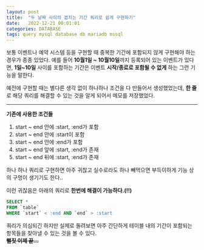 ```yaml
---
layout: post
title:  "두 날짜 사이의 겹치는 기간 쿼리로 쉽게 구현하기"
date:   2022-12-21 00:01:01
categories: DATABASE
tags: query mysql database db mariadb mssql
---
```


보통 <span class="color1">이벤트</span>나 <span class="color1">예약 시스템</span> 등을 구현할 때 중복한 기간에 포함되지 않게 구현해야 하는 경우가 종종 있었다. 예를 들어 **10월1일 ~ 10월10일**까지 등록되어 있는 이벤트가 있다면,
**1일~10일** 사이를 포함하는 기간은 이벤트 **시작/종료로 포함될 수 없게** 하는 그런 기능을 말한다.   
   
예전에 구현할 때는 별다른 생각 없이 하나하나 조건을 다 만들어서 생성했었는데, **한 줄**로 해당 쿼리를 해결할 수 있는 것을 알게 되어서 메모를 저장했었다.

---

**기존에 사용한 조건들**

1. start ~ end 안에 :start, :end가 포함
2. start ~ end 안에 :start이 포함
3. start ~ end 안에 :end가 포함
4. start ~ end 앞에 :start, :end가 존재
5. start ~ end 뒤에 :start, :end가 존재

하나 하나 쿼리로 구현하면 아주 귀찮고 실수로라도 하나 빼먹으면 부득이하게 기능 상의 구멍이 생기기도 한다..
   
이런 귀찮음은 아래의 쿼리로 **한번에 해결이 가능하다.(!!)**

```sql
SELECT *
FROM `table` 
WHERE `start` < :end AND `end` > :start
```

쿼리가 의심되긴 하지만 실제로 돌려보면 아주 간단하게 테이블 내의 기간이 포함되는 항목들을 찾아낼 수 있는 것을 볼 수 있다.    
**~~뻘짓 이제 끝...~~**
